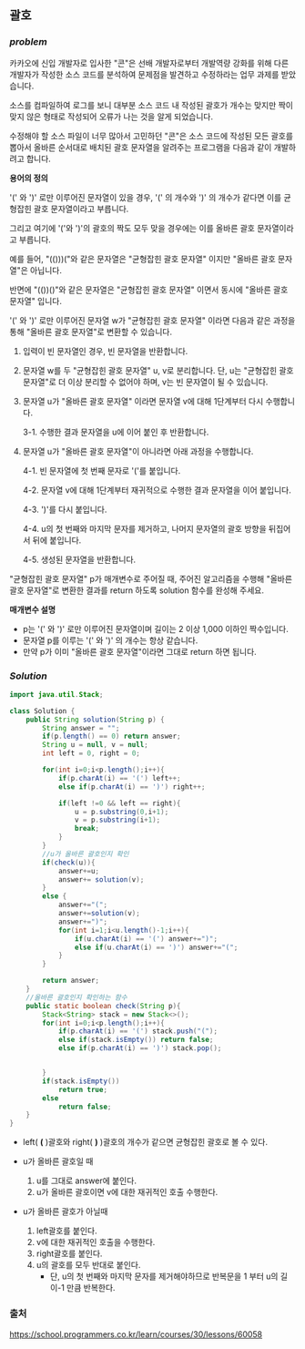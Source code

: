 ## 괄호 

### ***problem***
카카오에 신입 개발자로 입사한 "콘"은 선배 개발자로부터 개발역량 강화를 위해 다른 개발자가 작성한 소스 코드를 분석하여 문제점을 발견하고 수정하라는 업무 과제를 받았습니다. 

소스를 컴파일하여 로그를 보니 대부분 소스 코드 내 작성된 괄호가 개수는 맞지만 짝이 맞지 않은 형태로 작성되어 오류가 나는 것을 알게 되었습니다.

수정해야 할 소스 파일이 너무 많아서 고민하던 "콘"은 소스 코드에 작성된 모든 괄호를 뽑아서 올바른 순서대로 배치된 괄호 문자열을 알려주는 프로그램을 다음과 같이 개발하려고 합니다.

**용어의 정의**

'(' 와 ')' 로만 이루어진 문자열이 있을 경우, '(' 의 개수와 ')' 의 개수가 같다면 이를 균형잡힌 괄호 문자열이라고 부릅니다.

그리고 여기에 '('와 ')'의 괄호의 짝도 모두 맞을 경우에는 이를 올바른 괄호 문자열이라고 부릅니다.

예를 들어, "(()))("와 같은 문자열은 "균형잡힌 괄호 문자열" 이지만 "올바른 괄호 문자열"은 아닙니다.

반면에 "(())()"와 같은 문자열은 "균형잡힌 괄호 문자열" 이면서 동시에 "올바른 괄호 문자열" 입니다.

'(' 와 ')' 로만 이루어진 문자열 w가 "균형잡힌 괄호 문자열" 이라면 다음과 같은 과정을 통해 "올바른 괄호 문자열"로 변환할 수 있습니다.


1. 입력이 빈 문자열인 경우, 빈 문자열을 반환합니다. 

2. 문자열 w를 두 "균형잡힌 괄호 문자열" u, v로 분리합니다. 단, u는 "균형잡힌 괄호 문자열"로 더 이상 분리할 수 없어야 하며, v는 빈 문자열이 될 수 있습니다. 

3. 문자열 u가 "올바른 괄호 문자열" 이라면 문자열 v에 대해 1단계부터 다시 수행합니다. 

    3-1. 수행한 결과 문자열을 u에 이어 붙인 후 반환합니다. 

4. 문자열 u가 "올바른 괄호 문자열"이 아니라면 아래 과정을 수행합니다. 
    
    4-1. 빈 문자열에 첫 번째 문자로 '('를 붙입니다. 
    
    4-2. 문자열 v에 대해 1단계부터 재귀적으로 수행한 결과 문자열을 이어 붙입니다. 
    
    4-3. ')'를 다시 붙입니다. 
    
    4-4. u의 첫 번째와 마지막 문자를 제거하고, 나머지 문자열의 괄호 방향을 뒤집어서 뒤에 붙입니다. 

    4-5. 생성된 문자열을 반환합니다.

"균형잡힌 괄호 문자열" p가 매개변수로 주어질 때, 주어진 알고리즘을 수행해 "올바른 괄호 문자열"로 변환한 결과를 return 하도록 solution 함수를 완성해 주세요.

**매개변수 설명**
- p는 '(' 와 ')' 로만 이루어진 문자열이며 길이는 2 이상 1,000 이하인 짝수입니다.
- 문자열 p를 이루는 '(' 와 ')' 의 개수는 항상 같습니다.
- 만약 p가 이미 "올바른 괄호 문자열"이라면 그대로 return 하면 됩니다.

### ***Solution***

```java
import java.util.Stack;

class Solution {
    public String solution(String p) {
        String answer = "";
        if(p.length() == 0) return answer;
        String u = null, v = null;
        int left = 0, right = 0;

        for(int i=0;i<p.length();i++){
            if(p.charAt(i) == '(') left++;
            else if(p.charAt(i) == ')') right++;

            if(left !=0 && left == right){
                u = p.substring(0,i+1);
                v = p.substring(i+1);
                break;
            }
        }
        //u가 올바른 괄호인지 확인
        if(check(u)){
            answer+=u;
            answer+= solution(v);
        }
        else {
            answer+="(";
            answer+=solution(v);
            answer+=")";
            for(int i=1;i<u.length()-1;i++){
                if(u.charAt(i) == '(') answer+=")";
                else if(u.charAt(i) == ')') answer+="(";
            }
        }

        return answer;
    }
    //올바른 괄호인지 확인하는 함수
    public static boolean check(String p){
        Stack<String> stack = new Stack<>();
        for(int i=0;i<p.length();i++){
            if(p.charAt(i) == '(') stack.push("(");
            else if(stack.isEmpty()) return false;
            else if(p.charAt(i) == ')') stack.pop();


        }
        if(stack.isEmpty())
            return true;
        else
            return false;
    }
}
```
- left( **(** )괄호와 right( **)** )괄호의 개수가 같으면 균형잡힌 괄호로 볼 수 있다.
- u가 올바른 괄호일 때

    1. u를 그대로 answer에 붙인다.
    2. u가 올바른 괄호이면 v에 대한 재귀적인 호출 수행한다.
- u가 올바른 괄호가 아닐때

    1. left괄호를 붙인다.
    2. v에 대한 재귀적인 호출을 수행한다.
    3. right괄호를 붙인다.
    4. u의 괄호를 모두 반대로 붙인다.
        - 단, u의 첫 번째와 마지막 문자를 제거해야하므로 반복문을 1 부터 u의 길이-1 만큼 반복한다.
### 출처
https://school.programmers.co.kr/learn/courses/30/lessons/60058
